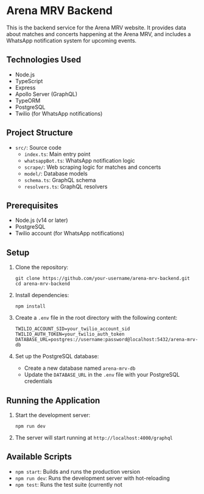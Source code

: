 # Arena MRV Backend

This is the backend service for the Arena MRV website. It provides data about matches and concerts happening at the Arena MRV, and includes a WhatsApp notification system for upcoming events.

## Technologies Used

- Node.js
- TypeScript
- Express
- Apollo Server (GraphQL)
- TypeORM
- PostgreSQL
- Twilio (for WhatsApp notifications)

## Project Structure

- `src/`: Source code
  - `index.ts`: Main entry point
  - `whatsappBot.ts`: WhatsApp notification logic
  - `scrape/`: Web scraping logic for matches and concerts
  - `model/`: Database models
  - `schema.ts`: GraphQL schema
  - `resolvers.ts`: GraphQL resolvers

## Prerequisites

- Node.js (v14 or later)
- PostgreSQL
- Twilio account (for WhatsApp notifications)

## Setup

1. Clone the repository:

   ```
   git clone https://github.com/your-username/arena-mrv-backend.git
   cd arena-mrv-backend
   ```

2. Install dependencies:

   ```
   npm install
   ```

3. Create a `.env` file in the root directory with the following content:

   ```
   TWILIO_ACCOUNT_SID=your_twilio_account_sid
   TWILIO_AUTH_TOKEN=your_twilio_auth_token
   DATABASE_URL=postgres://username:password@localhost:5432/arena-mrv-db
   ```

4. Set up the PostgreSQL database:
   - Create a new database named `arena-mrv-db`
   - Update the `DATABASE_URL` in the `.env` file with your PostgreSQL credentials

## Running the Application

1. Start the development server:

   ```
   npm run dev
   ```

2. The server will start running at `http://localhost:4000/graphql`

## Available Scripts

- `npm start`: Builds and runs the production version
- `npm run dev`: Runs the development server with hot-reloading
- `npm test`: Runs the test suite (currently not
